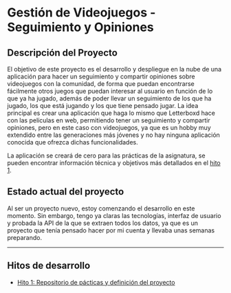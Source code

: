 # Gestión de Videojuegos - Seguimiento y Opiniones
## Descripción del Proyecto
El objetivo de este proyecto es el desarrollo y despliegue en la nube de una aplicación para hacer un seguimiento y compartir opiniones sobre videojuegos con la comunidad, de forma que puedan encontrarse fácilmente otros juegos que puedan interesar al usuario en función de lo que ya ha jugado, además de poder llevar un seguimiento de los que ha jugado, los que está jugando y los que tiene pensado jugar. 
La idea principal es crear una aplicación que haga lo mismo que Letterboxd hace con las películas en web, permitiendo tener un seguimiento y compartir opiniones, pero en este caso con videojuegos, ya que es un hobby muy extendido entre las generaciones más jóvenes y no hay ninguna aplicación conocida que ofrezca dichas funcionalidades.

La aplicación se creará de cero para las prácticas de la asignatura, se pueden encontrar información técnica y objetivos más detallados en el [hito 1](Hitos/Hito1/hito1.md).

## Estado actual del proyecto
Al ser un proyecto nuevo, estoy comenzando el desarrollo en este momento. Sin embargo, tengo ya claras las tecnologías, interfaz de usuario y probada la API de la que se extraen todos los datos, ya que es un proyecto que tenía pensado hacer por mi cuenta y llevaba unas semanas preparando.

---

## Hitos de desarrollo
- [Hito 1: Repositorio de pácticas y definición del proyecto](Hitos/Hito1/hito1.md)
